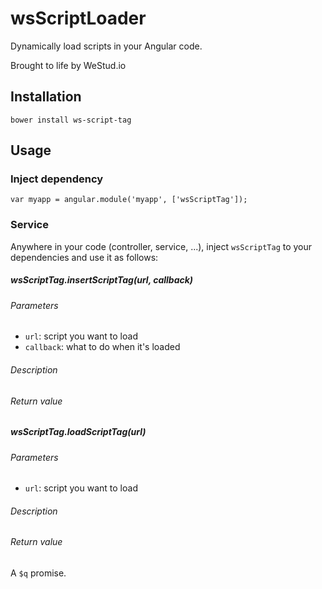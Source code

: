 # wsScriptLoader

Dynamically load scripts in your Angular code.

Brought to life by WeStud.io

## Installation

```
bower install ws-script-tag
```

## Usage

### Inject dependency

```
var myapp = angular.module('myapp', ['wsScriptTag']);
```

### Service 

Anywhere in your code (controller, service, ...), inject `wsScriptTag` to your dependencies and use it as follows:

##### wsScriptTag.insertScriptTag(url, callback)

###### Parameters
- `url`: script you want to load
- `callback`: what to do when it's loaded

###### Description

###### Return value

##### wsScriptTag.loadScriptTag(url)

###### Parameters
- `url`: script you want to load

###### Description

###### Return value
A `$q` promise.
